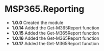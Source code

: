 # **MSP365.Reporting**

- **1.0.0** Created the module
- **1.0.14** Added the Get-M365Report function
- **1.0.15** Added the Get-M365Report function
- **1.0.16** Added the Get-M365Report function
- **1.0.17** Added the Get-M365Report function
